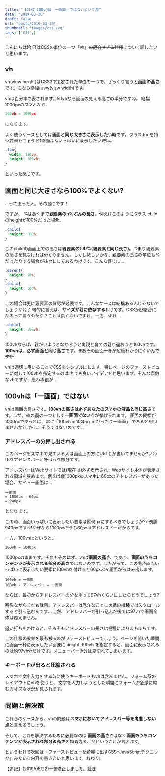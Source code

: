 ```yaml
---
title: "【CSS】100vhは「一画面」ではないという罠"
date: "2019-03-30"
draft: false
url: "posts/2019-03-30"
thumbnail: "images/css.svg"
tags: ['CSS',]
---
```


こんにちは!今日はCSSの単位の一つ「vh」~~の厄介すぎる仕様~~について話したいと思います。

## vh

vh(view height)はCSS3で策定された単位の一つで、ざっくり言うと**画面の高さ**です。ちなみ横幅はvw(view width)です。

vhは百分率で表されます。50vhなら画面の見える高さの半分ですね。
縦幅1000pxのスマホなら、
```javascript
100vh = 1000px
```
になります。


よく使うケースとしては**画面と同じ大きさに表示したい時**です。クラス.fooを持つ要素をちょうど1画面ぶんいっぱいに表示したい時は...

```css
.foo{
  width: 100vw;
  height: 100vh;
}
```

といった感じです。

## 画面と同じ大きさなら100%でよくない?

...って思った人。その通りです！

ですが、 %はあくまで**親要素のn%ぶんの長さ**。例えばこのようにクラス.childのheightが100%だった場合、

```css
.child{
  height: 100%;
}
```

このchildの画面上での高さは**親要素の100%(親要素と同じ長さ)**。つまり親要素の高さを見なければ分かりません。しかし悲しいかな、親要素の長さの単位も%だったりする場合が往々にしてあるわけです。こんな感じに...

```css
.parent{
  height: 50%;
}
.child{
  height: 100%;
}
```

この場合は更に親要素の確認が必要です。こんなケースは結構あるんじゃないでしょうかね？
端的に言えば、**サイズが親に依存する**わけです。CSSが密結合になるって言うのかな？これは良くないですね。一方、vhは...
```css
.child{
  height: 100vh;
}
```
100vhならば、親がいようとなかろうと実親と育ての親が違おうと100vhです。**100vhは、必ず画面と同じ高さ**です。~~まあその画面一杯が超絶わかりにくいんですが~~

vhは適切に用いることでCSSをシンプルにします。特にページのファーストビューに対して100vhを指定するのは
とても良いアイデアだと思います。そんな素敵なvhですが、思わぬ罠が...

## 100vhは「一画面」ではない

vhは画面の高さです。**100vhの高さは必ずあなたのスマホの液晶と同じ高さ**です。...が、vhの罠の一つとして**一画面でない**点が挙げられます。
画面の縦幅が1000pxであっれば、常に「100vh = 1000px = ぴったり一画面」 であると思いませんか?しかし、そうではないのです...

### アドレスバーの分押し出される

このページをスマホで見ている人は画面上の方にURLとか書いてませんか?いわゆるアドレスバーと呼ばれる部分です。

アドレスバーはWebサイトでは(現在は)必ず表示され、Webサイト本体が表示される領域を狭めます。例えば縦1000pxのスマホに60pxのアドレスバーがあった場合、サイト一画面は...

```
一画面
= 1000px - 60px
= 940px
```

となります。

この時、画面いっぱいに表示したい要素は縦何pxにするべきでしょうか??
勿論940pxですね!なぜなら1000pxのうち60pxはアドレスバーだからです。

一方、100vhはというと...
```
100vh = 1000px
```

1000pxのままです。それもそのはず、vhは**画面の高さ**、であり、**画面のうちコンテンツが表示される部分の高さ**ではないのです。したがって、この場合画面いっぱいに表示したい要素に100vhを付けると60pxぶん画面からはみ出します。

```
100vh ≠ 一画面
100vh - アドレスバー = 一画面
```

ならば、最初からアドレスバーの分を削って97vhくらいにしたらどうでしょう?

残影ながらこれも駄目。アドレスバーは厄介なことに大抵の機種ではスクロールすると引っ込むんです...
当然、アドレスバーが引っ込んだ後では97vhで画面全体は覆えません。

追い打ちをかけると、そもそもアドレスバーの長さは機種によりまちまちです。

この仕様の被害を最も被るのがファーストビューでしょう。ページを開いた瞬間に画面一杯に表示したい画像に
height: 100vh を指定すると、画面に表示されるのは約97vh分だけです。メニューバーの分は見切れてしまいます。

### キーボードが出ると圧縮される

スマホで文字入力をする時に使うキーボードもvhは含みません。フォーム系のレイアウトにvhを使うと、
文字を入力しようとした瞬間にフォームが急激に縮むカオスな状況が見られます。

## 問題と解決策

これらのケースから、vhの問題は**スマホにおいてアドレスバー等を考慮しない点**と言えるでしょう。

そして、これを解決するために必要なのは
**画面の高さ**ではなく**画面のうちコンテンツが表示される部分の高さ**を知る方法、だということが言えます。

というわけで次回は「ファーストビューを綺麗に出すCSS+JavaScriptテクニック」みたいな内容を書きたいと思います。おわり!

【追記】(2019/05/22)一部修正しました。[続き](../../posts/2019-04-03)